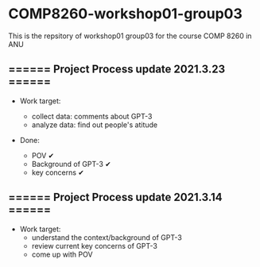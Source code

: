# COMP8260-workshop01-group03
This is the repsitory of workshop01 group03 for the course COMP 8260 in ANU


## ====== Project Process update 2021.3.23 ======

+ Work target:
    * collect data: comments about GPT-3
    * analyze data: find out people's atitude

+ Done:
    * POV ✔
    * Background of GPT-3 ✔
    * key concerns ✔


  
## ====== Project Process update 2021.3.14 ======

+ Work target:
    * understand the context/background of GPT-3
    * review current key concerns of GPT-3
    * come up with POV

